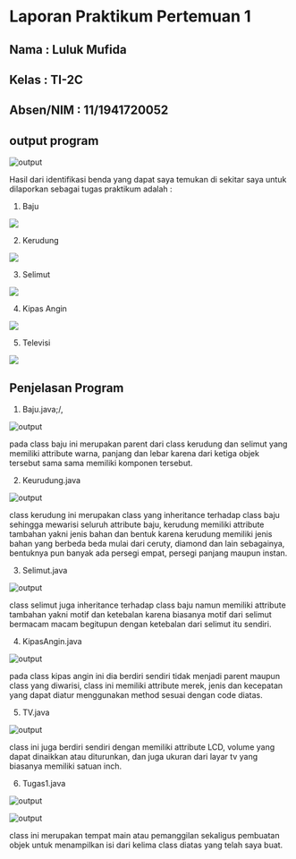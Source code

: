 # Laporan Praktikum Pertemuan 1

## Nama : Luluk Mufida

## Kelas : TI-2C

## Absen/NIM : 11/1941720052

## output program

![output](https://github.com/LulukMufida015/PBO-1941720052/blob/master/pertemuan1/gambar/output%20tugas.JPG)

Hasil dari identifikasi benda yang dapat saya temukan di sekitar saya untuk dilaporkan sebagai tugas praktikum adalah :

1. Baju

<img src="../gambar/baju.jpg">

2. Kerudung

<img src="../gambar/kerudung.jpg">

3. Selimut

<img src="../gambar/selimut.jpg">

4. Kipas Angin

<img src="../gambar/kipas angin.jpg">

5. Televisi

<img src="../gambar/televisi.jpg">

## Penjelasan Program

1. Baju.java;/,

![output](https://github.com/LulukMufida015/PBO-1941720052/blob/master/pertemuan1/gambar/codebaju.JPG)

pada class baju ini merupakan parent dari class kerudung dan selimut yang memiliki attribute warna, panjang dan lebar karena dari ketiga objek tersebut sama sama memiliki komponen tersebut.

2. Keurudung.java

![output](https://github.com/LulukMufida015/PBO-1941720052/blob/master/pertemuan1/gambar/codekerudung.JPG)

class kerudung ini merupakan class yang inheritance terhadap class baju sehingga mewarisi seluruh attribute baju, kerudung memiliki attribute tambahan yakni jenis bahan dan bentuk karena kerudung memiliki jenis bahan yang berbeda beda mulai dari ceruty, diamond dan lain sebagainya, bentuknya pun banyak ada persegi empat, persegi panjang maupun instan.

3. Selimut.java

![output](https://github.com/LulukMufida015/PBO-1941720052/blob/master/pertemuan1/gambar/codeselimut.JPG)

class selimut juga inheritance terhadap class baju namun memiliki attribute tambahan yakni motif dan ketebalan karena biasanya motif dari selimut bermacam macam begitupun dengan ketebalan dari selimut itu sendiri.

4. KipasAngin.java

![output](https://github.com/LulukMufida015/PBO-1941720052/blob/master/pertemuan1/gambar/code_kipasangin.JPG)

pada class kipas angin ini dia berdiri sendiri tidak menjadi parent maupun class yang diwarisi, class ini memiliki attribute merek, jenis dan kecepatan yang dapat diatur menggunakan method sesuai dengan code diatas.

5. TV.java

![output](https://github.com/LulukMufida015/PBO-1941720052/blob/master/pertemuan1/gambar/codemain1.JPG)

class ini juga berdiri sendiri dengan memiliki attribute LCD, volume yang dapat dinaikkan atau diturunkan, dan juga ukuran dari layar tv yang biasanya memiliki satuan inch.

6. Tugas1.java

![output](https://github.com/LulukMufida015/PBO-1941720052/blob/master/pertemuan1/gambar/codemain1.JPG)

![output](https://github.com/LulukMufida015/PBO-1941720052/blob/master/pertemuan1/gambar/codemain2.JPG)

class ini merupakan tempat main atau pemanggilan sekaligus pembuatan objek untuk menampilkan isi dari kelima class diatas yang telah saya buat.

